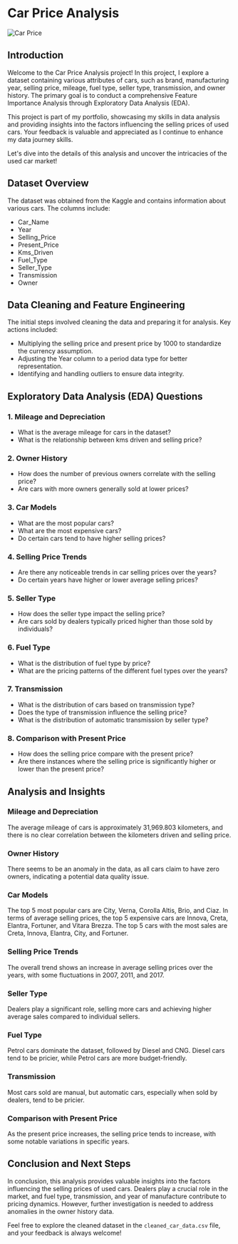 # Car Price Analysis

![Car Price](https://github.com/josephpenielk/car-price-analysis-python/assets/65491428/55d51ac7-a8a3-4bda-93d5-c1d55f00d204)


## Introduction

Welcome to the Car Price Analysis project! In this project, I explore a dataset containing various attributes of cars, such as brand, manufacturing year, selling price, mileage, fuel type, seller type, transmission, and owner history. The primary goal is to conduct a comprehensive Feature Importance Analysis through Exploratory Data Analysis (EDA).

This project is part of my portfolio, showcasing my skills in data analysis and providing insights into the factors influencing the selling prices of used cars. Your feedback is valuable and appreciated as I continue to enhance my data journey skills.

Let's dive into the details of this analysis and uncover the intricacies of the used car market!

## Dataset Overview

The dataset was obtained from the Kaggle and contains information about various cars. The columns include:

- Car_Name
- Year
- Selling_Price
- Present_Price
- Kms_Driven
- Fuel_Type
- Seller_Type
- Transmission
- Owner

## Data Cleaning and Feature Engineering

The initial steps involved cleaning the data and preparing it for analysis. Key actions included:

- Multiplying the selling price and present price by 1000 to standardize the currency assumption.
- Adjusting the Year column to a period data type for better representation.
- Identifying and handling outliers to ensure data integrity.

## Exploratory Data Analysis (EDA) Questions

### 1. Mileage and Depreciation
- What is the average mileage for cars in the dataset?
- What is the relationship between kms driven and selling price?

### 2. Owner History
- How does the number of previous owners correlate with the selling price?
- Are cars with more owners generally sold at lower prices?

### 3. Car Models
- What are the most popular cars?
- What are the most expensive cars?
- Do certain cars tend to have higher selling prices?

### 4. Selling Price Trends
- Are there any noticeable trends in car selling prices over the years?
- Do certain years have higher or lower average selling prices?

### 5. Seller Type
- How does the seller type impact the selling price?
- Are cars sold by dealers typically priced higher than those sold by individuals?

### 6. Fuel Type
- What is the distribution of fuel type by price?
- What are the pricing patterns of the different fuel types over the years?

### 7. Transmission
- What is the distribution of cars based on transmission type?
- Does the type of transmission influence the selling price?
- What is the distribution of automatic transmission by seller type?

### 8. Comparison with Present Price
- How does the selling price compare with the present price?
- Are there instances where the selling price is significantly higher or lower than the present price?

## Analysis and Insights

### Mileage and Depreciation

The average mileage of cars is approximately 31,969.803 kilometers, and there is no clear correlation between the kilometers driven and selling price.

### Owner History

There seems to be an anomaly in the data, as all cars claim to have zero owners, indicating a potential data quality issue.

### Car Models

The top 5 most popular cars are City, Verna, Corolla Altis, Brio, and Ciaz. In terms of average selling prices, the top 5 expensive cars are Innova, Creta, Elantra, Fortuner, and Vitara Brezza. The top 5 cars with the most sales are Creta, Innova, Elantra, City, and Fortuner.

### Selling Price Trends

The overall trend shows an increase in average selling prices over the years, with some fluctuations in 2007, 2011, and 2017.

### Seller Type

Dealers play a significant role, selling more cars and achieving higher average sales compared to individual sellers.

### Fuel Type

Petrol cars dominate the dataset, followed by Diesel and CNG. Diesel cars tend to be pricier, while Petrol cars are more budget-friendly.

### Transmission

Most cars sold are manual, but automatic cars, especially when sold by dealers, tend to be pricier.

### Comparison with Present Price

As the present price increases, the selling price tends to increase, with some notable variations in specific years.

## Conclusion and Next Steps

In conclusion, this analysis provides valuable insights into the factors influencing the selling prices of used cars. Dealers play a crucial role in the market, and fuel type, transmission, and year of manufacture contribute to pricing dynamics. However, further investigation is needed to address anomalies in the owner history data.

Feel free to explore the cleaned dataset in the `cleaned_car_data.csv` file, and your feedback is always welcome!

